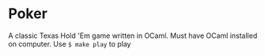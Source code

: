 # Poker

A classic Texas Hold 'Em game written in OCaml. Must have OCaml installed on computer.
Use 
``` $ make play ``` to play


